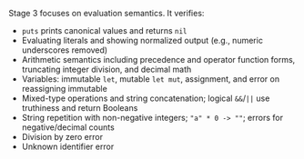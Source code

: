 Stage 3 focuses on evaluation semantics. It verifies:

- `puts` prints canonical values and returns `nil`
- Evaluating literals and showing normalized output (e.g., numeric underscores removed)
- Arithmetic semantics including precedence and operator function forms, truncating integer division, and decimal math
- Variables: immutable `let`, mutable `let mut`, assignment, and error on reassigning immutable
- Mixed-type operations and string concatenation; logical `&&`/`||` use truthiness and return Booleans
- String repetition with non-negative integers; `"a" * 0 -> ""`; errors for negative/decimal counts
- Division by zero error
- Unknown identifier error
